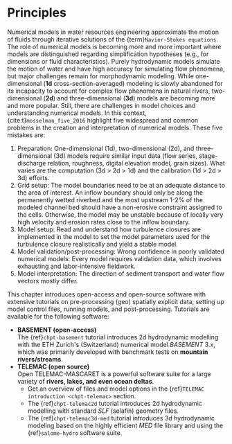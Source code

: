 # Principles

Numerical models in water resources engineering approximate the motion of fluids through iterative solutions of the {term}`Navier-Stokes equations`. The role of numerical models is becoming more and more important where models are distinguished regarding simplification hypotheses (e.g., for dimensions or fluid characteristics). Purely hydrodynamic models simulate the motion of water and  have high accuracy for simulating flow phenomena, but major challenges remain for morphodynamic modeling. While one-dimensional (**1d** cross-section-averaged) modeling is slowly abandoned for its incapacity to account for complex flow phenomena in natural rivers, two-dimensional (**2d**) and three-dimensional (**3d**) models are becoming more and more popular. Still, there are challenges in model choices and understanding numerical models. In this context, {cite:t}`mosselman_five_2016` highlight five widespread and common problems in the creation and interpretation of numerical models. These five mistakes are:

1. Preparation: One-dimensional (1d), two-dimensional (2d), and three-dimensional (3d) models require similar input data (flow series, stage-discharge relation, roughness, digital elevation model, grain sizes). What varies are the computation (3d > 2d > 1d) and the calibration (1d > 2d > 3d) efforts.
2. Grid setup: The model boundaries need to be at an adequate distance to the area of interest. An inflow boundary should only be along the permanently wetted riverbed and the most upstream 1-2% of the modeled channel bed should have a non-erosive constraint assigned to the cells. Otherwise, the model may be unstable because of locally very high velocity and erosion rates close to the inflow boundary.
3. Model setup: Read and understand how turbulence closures are implemented in the model to set the model parameters used for the turbulence closure realistically and yield a stable model.
4. Model validation/post-processing: Wrong confidence in poorly validated numerical models: Every model requires validation data, which involves exhausting and labor-intensive fieldwork.
5. Model interpretation: The direction of sediment transport and water flow vectors mostly differ.

This chapter introduces open-access and open-source software with extensive tutorials on pre-processing (geo) spatially explicit data, setting up model control files, running models, and post-processing. Tutorials are available for the following software:

* **BASEMENT (open-access)**<br>The {ref}`chpt-basement` tutorial introduces 2d hydrodynamic modelling with the ETH Zurich's (Switzerland) numerical model *BASEMENT* 3.x, which was primarily developed with benchmark tests on **mountain rivers/streams**.
* **TELEMAC (open source)**<br>Open TELEMAC-MASCARET is a powerful software suite for a large variety of **rivers, lakes, and even ocean deltas**.
  * Get an overview of files and model options in the {ref}`TELEMAC introduction <chpt-telemac>` section.
  * The {ref}`chpt-telemac2d` tutorial introduces 2d hydrodynamic modelling with standard *SLF* (selafin) geometry files.
  * The {ref}`chpt-telemac3d-med` tutorial introduces 3d hydrodynamic modeling based on the highly efficient *MED* file library and using the {ref}`salome-hydro` software suite.
<!--
* OpenFOAM8
-->
